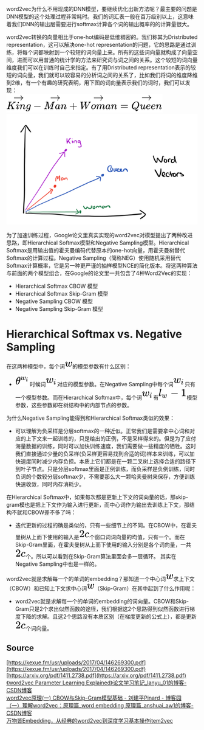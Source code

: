 word2vec为什么不用现成的DNN模型，要继续优化出新方法呢？最主要的问题是DNN模型的这个处理过程非常耗时。我们的词汇表一般在百万级别以上，这意味着我们DNN的输出层需要进行softmax计算各个词的输出概率的的计算量很大。

word2vec转换的向量相比于one-hot编码是低维稠密的。我们称其为Dristributed representation，这可以解决one-hot representation的问题，它的思路是通过训练，将每个词都映射到一个较短的词向量上来。所有的这些词向量就构成了向量空间，进而可以用普通的统计学的方法来研究词与词之间的关系。这个较短的词向量维度我们可以在训练时自己来指定。有了用Dristributed representation表示的较短的词向量，我们就可以较容易的分析词之间的关系了，比如我们将词的维度降维到2维，有一个有趣的研究表明，用下图的词向量表示我们的词时，我们可以发现：<br />![](./img/a2fc06a63bae1555d5317cc829ec26b7.svg)<br />![word2vec1.png](./img/1599123863198-e126c2e3-c39d-4f70-813d-88e9807a1b0d.png)

为了加速训练过程，Google论文里真实实现的word2vec对模型提出了两种改进思路，即Hierarchical Softmax模型和Negative Sampling模型。Hierarchical Softmax是用输出值的霍夫曼编码代替原本的one-hot向量，用霍夫曼树替代Softmax的计算过程。Negative Sampling（简称NEG）使用随机采用替代Softmax计算概率，它是另一种更严谨的抽样模型NCE的简化版本。将这两种算法与前面的两个模型组合，在Google的论文里一共包含了4种Word2Vec的实现：

- Hierarchical Softmax CBOW 模型
- Hierarchical Softmax Skip-Gram 模型
- Negative Sampling CBOW 模型
- Negative Sampling Skip-Gram 模型

<a name="WZV2p"></a>
# Hierarchical Softmax vs. Negative Sampling
在这两种模型中，每个词![](./img/f1290186a5d0b1ceab27f4e77c0c5d68.svg)的模型参数有什么区别：

- ![](./img/e75d2d175b8e12362d9ae9cc638b4542.svg)时候词![](./img/aa38f107289d4d73d516190581397349.svg)对应的模型参数。在Negative Sampling中每个词![](./img/aa38f107289d4d73d516190581397349.svg)只有一个模型参数。而在Hierarchical Softmax中，每个词![](./img/aa38f107289d4d73d516190581397349.svg)有![](./img/8ff96e2d001eae68bca58d263327a97b.svg)模型参数，这些参数即在树结构中的内部节点的参数。

为什么Negative Sampling能得到和Hierarchical Softmax类似的效果：

- 可以理解为负采样是分层softmax的一种近似。正常我们是需要拿中心词和对应的上下文来一起训练的，只是给出的正例，不是采样得来的。但是为了应付海量数据的训练，同时可以加快训练速度，我们需要做一些精度的牺牲。这时我们直接通过少量的负采样(负采样更容易找到合适的词)样本来训练，可以加快速度同时减少内存负担。本质上它们都是在一颗二叉树上选择合适的路径下到叶子节点。只是分层softmax里面是正例训练，而负采样是负例训练，同时负词的个数较分层softmax少，不需要那么大一颗哈夫曼树来保存，方便训练快速收敛，同时内存消耗少。

在Hierarchical Softmax中，如果每次都是更新上下文的词向量的话，那skip-gram模也是把上下文作为输入进行更新，而中心词作为输出去训练上下文，那结构不就和CBOW差不多了吗：

- 迭代更新的过程的确是类似的，只有一些细节上的不同。在CBOW中，在霍夫曼树从上而下使用的输入是![](./img/073169ca5cb4d45b1d0e56246c004216.svg)个窗口词词向量的均值，只有一个。而在Skip-Gram里面，在霍夫曼树从上而下使用的输入分别是各个词向量，一共![](./img/073169ca5cb4d45b1d0e56246c004216.svg)个。所以可以看到在Skip-Gram算法里面会多一层循环。 其实在Negative Sampling中也是一样的。

word2vec就是求解每一个的单词的embedding？那知道一个中心词![](./img/f1290186a5d0b1ceab27f4e77c0c5d68.svg)求上下文（CBOW）和已知上下文求中心词![](./img/f1290186a5d0b1ceab27f4e77c0c5d68.svg)（Skip-Gram）在其中起到了什么作用呢：

- word2vec就是求解每一个的单词的embedding的词向量。CBOW和Skip-Gram只是2个求出似然函数的途径，我们根据这2个思路得到似然函数进行梯度下降的求解。且这2个思路没有本质区别（在梯度更新的公式上），都是更新![](./img/073169ca5cb4d45b1d0e56246c004216.svg)个词向量。

<a name="Source"></a>
## Source
[https://kexue.fm/usr/uploads/2017/04/146269300.pdf](https://kexue.fm/usr/uploads/2017/04/146269300.pdf)<br />[https://arxiv.org/pdf/1411.2738.pdf](https://arxiv.org/pdf/1411.2738.pdf)<br />[《word2vec Parameter Learning Explained》论文学习笔记_lanyu_01的博客-CSDN博客](https://blog.csdn.net/lanyu_01/article/details/80097350)<br />[word2vec原理(一) CBOW与Skip-Gram模型基础 - 刘建平Pinard - 博客园](https://www.cnblogs.com/pinard/p/7160330.html)<br />[（一）理解word2vec：原理篇_word embedding 原理篇_anshuai_aw1的博客-CSDN博客](https://blog.csdn.net/anshuai_aw1/article/details/84241279)<br />[万物皆Embedding，从经典的word2vec到深度学习基本操作item2vec](https://zhuanlan.zhihu.com/p/53194407)
